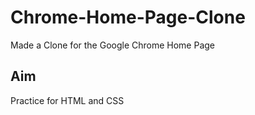 # Chrome-Home-Page-Clone

Made a Clone for the Google Chrome Home Page

## Aim
Practice for HTML and CSS
